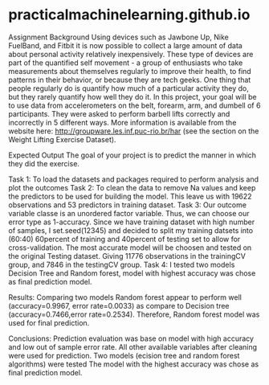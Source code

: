 # practicalmachinelearning.github.io

Assignment Background
Using devices such as Jawbone Up, Nike FuelBand, and Fitbit it is now possible to collect a large amount of data about personal 
activity relatively inexpensively. These type of devices are part of the quantified self movement - a group of enthusiasts who take
measurements about themselves regularly to improve their health, to find patterns in their behavior, or because they are tech geeks. 
One thing that people regularly do is quantify how much of a particular activity they do, but they rarely quantify how well they do it.
In this project, your goal will be to use data from accelerometers on the belt, forearm, arm, and dumbell of 6 participants. 
They were asked to perform barbell lifts correctly and incorrectly in 5 different ways. More information is available from the website 
here: http://groupware.les.inf.puc-rio.br/har (see the section on the Weight Lifting Exercise Dataset).


Expected Output
The goal of your project is to predict the manner in which they did the exercise. 

Task 1: To load the datasets and packages required to perform analysis and plot the outcomes
Task 2: To clean the data to remove Na values and keep the predictors to be  used for building the model. This leave us with 19622 observations and 53 predictors in training dataset.
Task 3: Our outcome variable classe is an unordered factor variable. Thus, we can choose our error type as 1-accuracy. Since we have training dataset with high number of samples, I set.seed(12345) and decided to  split my training datsets into (60:40) 60percent of training and 40percent of testing set to allow for cross-validation. The most accurate model will be choosen and tested on the original Testing dataset. Giving 11776 observations in the trainingCV group, and 7846 in the testingCV group.
Task 4: I tested two models Decision Tree and Random forest, model with highest accuracy was chose as final prediction model.

Results: Comparing two models Random forest appear to perform well (accuracy=0.9967, error rate=0.0033) as compare to Decision tree (accuracy=0.7466,error rate=0.2534). Therefore, Random forest model was used for final prediction. 

Conclusions: Prediction evaluation was base on model with high accuracy and low out of sample error rate. All other available variables after cleaning were used for prediction. Two models (ecision tree and random forest algorithms) were tested The model with the highest accuracy was chose as final prediction model.


